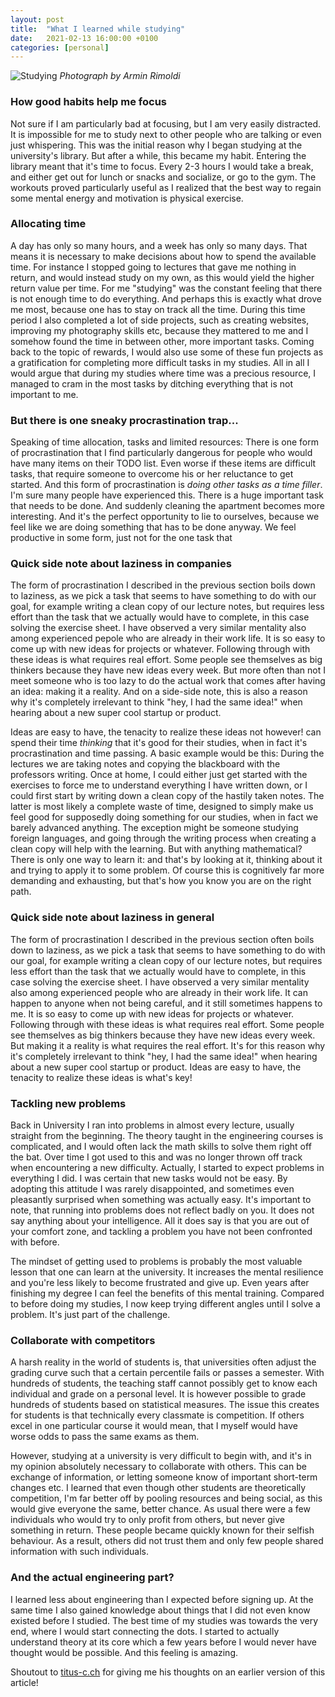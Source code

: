 ```yaml
---
layout: post
title:  "What I learned while studying"
date:   2021-02-13 16:00:00 +0100
categories: [personal]
---
```


![Studying](/images/pexels-armin-rimoldi-5553037.jpg)
_Photograph by Armin Rimoldi_

### How good habits help me focus
Not sure if I am particularly bad at focusing, but I am very easily distracted. It is impossible for me to study next to other people who are talking or even just whispering. This was the initial reason why I began studying at the university's library. But after a while, this became my habit. Entering the library meant that it's time to focus. Every 2-3 hours I would take a break,  and either get out for lunch or snacks and socialize, or go to the gym. The workouts proved particularly useful as I realized that the best way to regain some mental energy and motivation is physical exercise.

### Allocating time
A day has only so many hours, and a week has only so many days. That means it is necessary to make decisions about how to spend the available time. For instance I stopped going to lectures that gave me nothing in return, and would instead study on my own, as this would yield the higher return value per time. For me "studying" was the constant feeling that there is not enough time to do everything. And perhaps this is exactly what drove me most, because one has to stay on track all the time. During this time period I also completed a lot of side projects, such as creating websites, improving my photography skills etc, because they mattered to me and I somehow found the time in between other, more important tasks. Coming back to the topic of rewards, I would also use some of these fun projects as a gratification for completing more difficult tasks in my studies. All in all I would argue that during my studies where time was a precious resource, I managed to cram in the most tasks by ditching everything that is not important to me.

### But there is one sneaky procrastination trap...
Speaking of time allocation, tasks and limited resources: There is one form of procrastination that I find particularly dangerous for people who would have many items on their TODO list. Even worse if these items are difficult tasks, that require someone to overcome his or her reluctance to get started. And this form of procrastination is _doing other tasks as a time filler_. I'm sure many people have experienced this. There is a huge important task that needs to be done. And suddenly cleaning the apartment becomes more interesting. And it's the perfect opportunity to lie to ourselves, because we feel like we are doing something that has to be done anyway. We feel productive in some form, just not for the one task that

### Quick side note about laziness in companies
The form of procrastination I described in the previous section boils down to laziness, as we pick a task that seems to have something to do with our goal, for example writing a clean copy of our lecture notes, but requires less effort than the task that we actually would have to complete, in this case solving the exercise sheet. I have observed a very similar mentality also among experienced pepole who are already in their work life. It is so easy to come up with new ideas for projects or whatever. Following through with these ideas is what requires real effort. Some people see themselves as big thinkers because they have new ideas every week. But more often than not I meet someone who is too lazy to do the actual work that comes after having an idea: making it a reality. And on a side-side note, this is also a reason why it's completely irrelevant to think "hey, I had the same idea!" when hearing about a new super cool startup or product. 

Ideas are easy to have, the tenacity to realize these ideas not however! can spend their time _thinking_ that it's good for their studies, when in fact it's procrastination and time passing. A basic example would be this: During the lectures we are taking notes and copying the blackboard with the professors writing. Once at home, I could either just get started with the exercises to force me to understand everything I have written down, or I could first start by writing down a clean copy of the hastily taken notes. The latter is most likely a complete waste of time, designed to simply make us feel good for supposedly doing something for our studies, when in fact we barely advanced anything. The exception might be someone studying foreign languages, and going through the writing process when creating a clean copy will help with the learning. But with anything mathematical? There is only one way to learn it: and that's by looking at it, thinking about it and trying to apply it to some problem. Of course this is cognitively far more demanding and exhausting, but that's how you know you are on the right path.

### Quick side note about laziness in general
The form of procrastination I described in the previous section often boils down to laziness, as we pick a task that seems to have something to do with our goal, for example writing a clean copy of our lecture notes, but requires less effort than the task that we actually would have to complete, in this case solving the exercise sheet. I have observed a very similar mentality also among experienced people who are already in their work life. It can happen to anyone when not being careful, and it still sometimes happens to me. It is so easy to come up with new ideas for projects or whatever. Following through with these ideas is what requires real effort. Some people see themselves as big thinkers because they have new ideas every week. But making it a reality is what requires the real effort. It's for this reason why it's completely irrelevant to think "hey, I had the same idea!" when hearing about a new super cool startup or product. Ideas are easy to have, the tenacity to realize these ideas is what's key!

### Tackling new problems
Back in University I ran into problems in almost every lecture, usually straight from the beginning. The theory taught in the engineering courses is complicated, and I would often lack the math skills to solve them right off the bat. Over time I got used to this and was no longer thrown off track when encountering a new difficulty. Actually, I started to expect problems in everything I did. I was certain that new tasks would not be easy. By adopting this attitude I was rarely disappointed, and sometimes even pleasantly surprised when something was actually easy. It's important to note, that running into problems does not reflect badly on you. It does not say anything about your intelligence. All it does say is that you are out of your comfort zone, and tackling a problem you have not been confronted with before. 

The mindset of getting used to problems is probably the most valuable lesson that one can learn at the university. It increases the mental resilience and you're less likely to become frustrated and give up. Even years after finishing my degree I can feel the benefits of this mental training. Compared to before doing my studies, I now keep trying different angles until I solve a problem. It's just part of the challenge.

### Collaborate with competitors
A harsh reality in the world of students is, that universities often adjust the grading curve such that a certain percentile fails or passes a semester. With hundreds of students, the teaching staff cannot possibly get to know each individual and grade on a personal level. It is however possible to grade hundreds of students based on statistical measures. The issue this creates for students is that technically every classmate is competition. If others excel in one particular course it would mean, that I myself would have worse odds to pass the same exams as them.

However, studying at a university is very difficult to begin with, and it's in my opinion absolutely necessary to collaborate with others. This can be exchange of information, or letting someone know of important short-term changes etc. I learned that even though other students are theoretically competition, I'm far better off by pooling resources and being social, as this would give everyone the same, better chance. As usual there were a few individuals who would try to only profit from others, but never give something in return. These people became quickly known for their selfish behaviour. As a result, others did not trust them and only few people shared information with such individuals.

### And the actual engineering part?
I learned less about engineering than I expected before signing up. At the same time I also gained knowledge about things that I did not even know existed before I studied. The best time of my studies was towards the very end, where I would start connecting the dots. I started to actually understand theory at its core which a few years before I would never have thought would be possible. And this feeling is amazing.


Shoutout to [titus-c.ch](https://titus-c.ch/) for giving me his thoughts on an earlier version of this article!